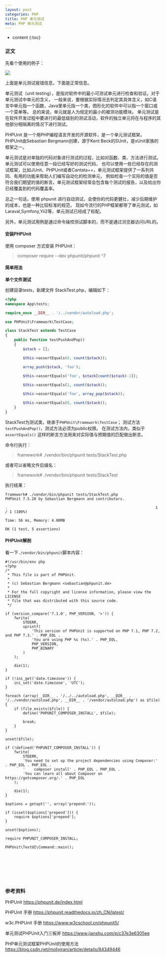 ```yaml
---
layout: post
categories: PHP
title: PHP 单元测试
meta: PHP 单元测试
---
```

* content
{:toc}

### 正文

先看个使用的例子：

![]({{site.baseurl}}/images/20210127/20210127184326.png)

上面是单元测试报错信息，下面是正常信息。

单元测试（unit testing），是指对软件中的最小可测试单元进行检查和验证。对于单元测试中单元的含义，
一般来说，要根据实际情况去判定其具体含义，如C语言中单元指一个函数，Java里单元指一个类，图形化的软件中可以指一个窗口或一个菜单等。
总的来说，单元就是人为规定的最小的被测功能模块。
单元测试是在软件开发过程中要进行的最低级别的测试活动，软件的独立单元将在与程序的其他部分相隔离的情况下进行测试。

PHPUnit 是一个用PHP编程语言开发的开源软件，是一个单元测试框架。
PHPUnit由Sebastian Bergmann创建，源于Kent Beck的SUnit，是xUnit家族的框架之一。

单元测试是对单独的代码对象进行测试的过程，比如对函数、类、方法进行测试。单元测试可以使用任意一段已经写好的测试代码，
也可以使用一些已经存在的测试框架，比如JUnit、PHPUnit或者Cantata++，单元测试框架提供了一系列共同、有用的功能来帮助人们编写自动化的检测单元，
例如检查一个实际的值是否符合我们期望的值的断言。单元测试框架经常会包含每个测试的报告，以及给出你已经覆盖到的代码覆盖率。

总之一句话，使用 phpunit 进行自动测试，会使你的代码更健壮，减少后期维护的成本，也是一种比较标准的规范，
现如今流行的PHP框架都带了单元测试，如Laraval,Symfony,Yii2等，单元测试已经成了标配。

另外，单元测试用例是通过命令操控测试脚本的，而不是通过浏览器访问URL的。

#### 安装PHPUnit

使用 composer 方式安装 PHPUnit：
> composer require --dev phpunit/phpunit ^7

#### 简单用法

**单个文件测试**

创建目录tests，新建文件 StackTest.php，编辑如下：
```php
<?php
namespace App\tests;

require_once __DIR__ . '/../vendor/autoload.php';

use PHPUnit\Framework\TestCase;

class StackTest extends TestCase
{
    public function testPushAndPop()
    {
        $stack = [];

        $this->assertEquals(0, count($stack));

        array_push($stack, 'foo');

        $this->assertEquals('foo', $stack[count($stack)-1]);
        
        $this->assertEquals(1, count($stack));

        $this->assertEquals('foo', array_pop($stack));

        $this->assertEquals(0, count($stack));
    }
}
```

StackTest为测试类，继承于`PHPUnit\Framework\TestCase`；
测试方法`testPushAndPop()`，测试方法必须为public权限。
在测试方法内，类似于 `assertEquals()` 这样的断言方法用来对实际值与预期值的匹配做出断言。

命令行执行：
> framework#  ./vendor/bin/phpunit tests/StackTest.php

或者可以省略文件后缀名：
> framework#  ./vendor/bin/phpunit tests/StackTest

执行结果：
```
framework# ./vendor/bin/phpunit tests/StackTest.php
PHPUnit 7.5.20 by Sebastian Bergmann and contributors.

.                                                                   1 / 1 (100%)

Time: 56 ms, Memory: 4.00MB

OK (1 test, 5 assertions)
```

#### PHPUnit解剖

看一下`./vendor/bin/phpunit`脚本内容：
```
#!/usr/bin/env php
<?php
/*
 * This file is part of PHPUnit.
 *
 * (c) Sebastian Bergmann <sebastian@phpunit.de>
 *
 * For the full copyright and license information, please view the LICENSE
 * file that was distributed with this source code.
 */

if (version_compare('7.1.0', PHP_VERSION, '>')) {
    fwrite(
        STDERR,
        sprintf(
            'This version of PHPUnit is supported on PHP 7.1, PHP 7.2, and PHP 7.3.' . PHP_EOL .
            'You are using PHP %s (%s).' . PHP_EOL,
            PHP_VERSION,
            PHP_BINARY
        )
    );

    die(1);
}

if (!ini_get('date.timezone')) {
    ini_set('date.timezone', 'UTC');
}

foreach (array(__DIR__ . '/../../autoload.php', __DIR__ . '/../vendor/autoload.php', __DIR__ . '/vendor/autoload.php') as $file) {
    if (file_exists($file)) {
        define('PHPUNIT_COMPOSER_INSTALL', $file);

        break;
    }
}

unset($file);

if (!defined('PHPUNIT_COMPOSER_INSTALL')) {
    fwrite(
        STDERR,
        'You need to set up the project dependencies using Composer:' . PHP_EOL . PHP_EOL .
        '    composer install' . PHP_EOL . PHP_EOL .
        'You can learn all about Composer on https://getcomposer.org/.' . PHP_EOL
    );

    die(1);
}

$options = getopt('', array('prepend:'));

if (isset($options['prepend'])) {
    require $options['prepend'];
}

unset($options);

require PHPUNIT_COMPOSER_INSTALL;

PHPUnit\TextUI\Command::main();
```

<br/><br/><br/><br/><br/>
### 参考资料

PHPUnit <https://phpunit.de/index.html>

PHPUnit 手册 <https://phpunit.readthedocs.io/zh_CN/latest/>

w3c.PHPUnit 手册 <https://www.w3cschool.cn/phpunit5/>

单元测试PHPUnit入门三板斧 <https://www.jianshu.com/p/c37e3e6305ee>

PHP单元测试框架PHPUnit的使用方法 <https://blog.csdn.net/moliyiran/article/details/84349446>


